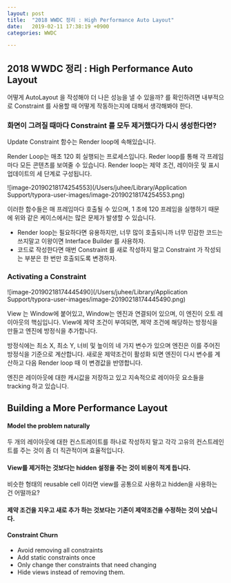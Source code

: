 ```yaml
---
layout: post
title:  "2018 WWDC 정리 : High Performance Auto Layout"
date:   2019-02-11 17:38:19 +0900
categories: WWDC

---
```


## 2018 WWDC 정리 : High Performance Auto Layout

어떻게 AutoLayout 을 작성해야 더 나은 성능을 낼 수 있을까? 를 확인하려면 내부적으로 Constraint 를 사용할 때 어떻게 작동하는지에 대해서 생각해봐야 한다.

### 화면이 그려질 때마다 Constraint 를 모두 제거했다가 다시 생성한다면?

Update Constraint 함수는 Render loop에 속해있습니다.

Render Loop는 매초 120 회 실행되는 프로세스입니다. Reder loop를 통해 각 프레임마다 모든 콘텐츠를 보여줄 수 있습니다. Render loop는 제약 조건, 레이아웃 및 표시 업데이트의 세 단계로 구성됩니다.

![image-20190218174254553](/Users/juhee/Library/Application Support/typora-user-images/image-20190218174254553.png)

이러한 함수들은 매 프레임마다 호출될 수 있으며, 1 초에 120 프레임을 실행하기 때문에 위와 같은 케이스에서는 많은 문제가 발생할 수 있습니다. 

* Render loop는 필요하다면 유용하지만, 너무 많이 호출되니까 너무 민감한 코드는 쓰지말고 이왕이면 Interface Builder 를 사용하자.
* 코드로 작성한다면 매번 Constraint 를 새로 작성하지 말고 Constraint 가 작성되는 부분은 한 번만 호출되도록 변경하자.

### Activating a Constraint

![image-20190218174445490](/Users/juhee/Library/Application Support/typora-user-images/image-20190218174445490.png)

View 는 Window에 붙어있고, Window는 엔진과 연결되어 있으며, 이 엔진이 오토 레이아웃의 핵심입니다. View에 제약 조건이 부여되면, 제약 조건에 해당하는 방정식을 만들고 엔진에 방정식을 추가합니다.

 방정식에는 최소 X, 최소 Y, 너비 및 높이의 네 가지 변수가 있으며 엔진은 이를 주어진 방정식을 기준으로 계산합니다. 새로운 제약조건이 활성화 되면 엔진이 다시 변수를 계산하고 다음 Render loop 때 이 변경값을 반영합니다.

 엔진은 레이아웃에 대한 캐시값을 저장하고 있고 지속적으로 레이아웃 요소들을 tracking 하고 있습니다.

## Building a More Performance Layout

#### Model the problem naturally

두 개의 레이아웃에 대한 컨스트레이트를 하나로 작성하지 말고 각각 고유의 컨스트레인트를 주는 것이 좀 더 직관적이며 효율적입니다.

#### View를 제거하는 것보다는 hidden 설정을 주는 것이 비용이 적게 듭니다.

비슷한 형태의 reusable cell 이라면 view를 공통으로 사용하고 hidden을 사용하는 건 어떨까요?

#### 제약 조건을 지우고 새로 추가 하는 것보다는 기존이 제약조건을 수정하는 것이 낫습니다.

#### Constraint Churn

* Avoid removing all constraints
* Add static constraints once
* Only change ther constraints that need changing
* Hide views instead of removing them.
